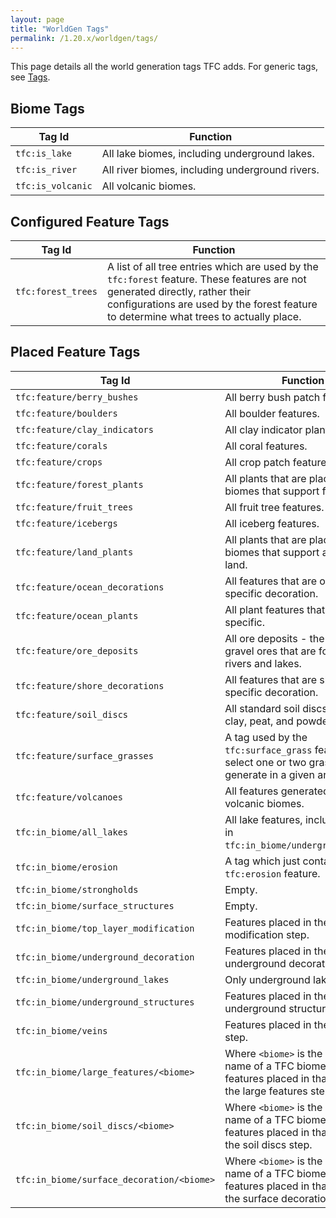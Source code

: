 ```yaml
---
layout: page
title: "WorldGen Tags"
permalink: /1.20.x/worldgen/tags/
---
```


This page details all the world generation tags TFC adds. For generic tags, see [Tags](../../tags/).

## Biome Tags

Tag Id | Function
---|---
`tfc:is_lake` | All lake biomes, including underground lakes.
`tfc:is_river` | All river biomes, including underground rivers.
`tfc:is_volcanic` | All volcanic biomes.

## Configured Feature Tags

Tag Id | Function
---|---
`tfc:forest_trees` | A list of all tree entries which are used by the `tfc:forest` feature. These features are not generated directly, rather their configurations are used by the forest feature to determine what trees to actually place.

## Placed Feature Tags

Tag Id | Function
---|---
`tfc:feature/berry_bushes` | All berry bush patch features.
`tfc:feature/boulders` | All boulder features.
`tfc:feature/clay_indicators` | All clay indicator plant features.
`tfc:feature/corals` | All coral features.
`tfc:feature/crops` | All crop patch features.
`tfc:feature/forest_plants` | All plants that are placed within biomes that support forests.
`tfc:feature/fruit_trees` | All fruit tree features.
`tfc:feature/icebergs` | All iceberg features.
`tfc:feature/land_plants` | All plants that are placed within biomes that support any type of land.
`tfc:feature/ocean_decorations` | All features that are ocean specific decoration.
`tfc:feature/ocean_plants` | All plant features that are ocean specific.
`tfc:feature/ore_deposits` | All ore deposits - the smaller gravel ores that are found in rivers and lakes.
`tfc:feature/shore_decorations` | All features that are shore specific decoration.
`tfc:feature/soil_discs` | All standard soil discs, including clay, peat, and powder snow.
`tfc:feature/surface_grasses` | A tag used by the `tfc:surface_grass` feature to select one or two grasses to generate in a given area.
`tfc:feature/volcanoes` | All features generated in volcanic biomes.
`tfc:in_biome/all_lakes` | All lake features, including those in `tfc:in_biome/underground_lakes`.
`tfc:in_biome/erosion` | A tag which just contains the `tfc:erosion` feature.
`tfc:in_biome/strongholds` | Empty.
`tfc:in_biome/surface_structures` | Empty.
`tfc:in_biome/top_layer_modification` | Features placed in the top layer modification step.
`tfc:in_biome/underground_decoration` | Features placed in the underground decoration step.
`tfc:in_biome/underground_lakes` | Only underground lake features.
`tfc:in_biome/underground_structures` | Features placed in the underground structures step.
`tfc:in_biome/veins` | Features placed in the ore veins step.
`tfc:in_biome/large_features/<biome>` | Where `<biome>` is the registry name of a TFC biome, the features placed in that biome in the large features step.
`tfc:in_biome/soil_discs/<biome>` | Where `<biome>` is the registry name of a TFC biome, the features placed in that biome in the soil discs step.
`tfc:in_biome/surface_decoration/<biome>` | Where `<biome>` is the registry name of a TFC biome, the features placed in that biome in the surface decoration step.
